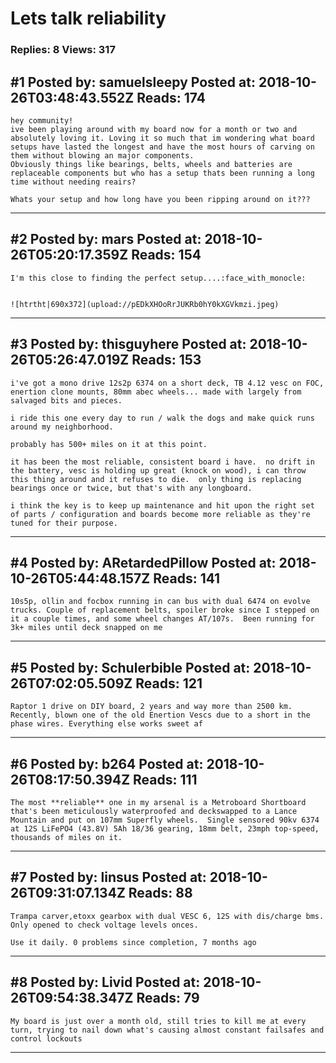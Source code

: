 # Lets talk reliability

### Replies: 8 Views: 317

## \#1 Posted by: samuelsleepy Posted at: 2018-10-26T03:48:43.552Z Reads: 174

```
hey community!
ive been playing around with my board now for a month or two and absolutely loving it. Loving it so much that im wondering what board setups have lasted the longest and have the most hours of carving on them without blowing an major components.
Obviously things like bearings, belts, wheels and batteries are replaceable components but who has a setup thats been running a long time without needing reairs?

Whats your setup and how long have you been ripping around on it???
```

---
## \#2 Posted by: mars Posted at: 2018-10-26T05:20:17.359Z Reads: 154

```
I'm this close to finding the perfect setup....:face_with_monocle:


![htrtht|690x372](upload://pEDkXHOoRrJUKRb0hY0kXGVkmzi.jpeg)
```

---
## \#3 Posted by: thisguyhere Posted at: 2018-10-26T05:26:47.019Z Reads: 153

```
i've got a mono drive 12s2p 6374 on a short deck, TB 4.12 vesc on FOC, enertion clone mounts, 80mm abec wheels... made with largely from salvaged bits and pieces.

i ride this one every day to run / walk the dogs and make quick runs around my neighborhood.

probably has 500+ miles on it at this point.

it has been the most reliable, consistent board i have.  no drift in the battery, vesc is holding up great (knock on wood), i can throw this thing around and it refuses to die.  only thing is replacing bearings once or twice, but that's with any longboard.

i think the key is to keep up maintenance and hit upon the right set of parts / configuration and boards become more reliable as they're tuned for their purpose.
```

---
## \#4 Posted by: ARetardedPillow Posted at: 2018-10-26T05:44:48.157Z Reads: 141

```
10s5p, ollin and focbox running in can bus with dual 6474 on evolve trucks. Couple of replacement belts, spoiler broke since I stepped on it a couple times, and some wheel changes AT/107s.  Been running for 3k+ miles until deck snapped on me
```

---
## \#5 Posted by: Schulerbible Posted at: 2018-10-26T07:02:05.509Z Reads: 121

```
Raptor 1 drive on DIY board, 2 years and way more than 2500 km. Recently, blown one of the old Enertion Vescs due to a short in the phase wires. Everything else works sweet af
```

---
## \#6 Posted by: b264 Posted at: 2018-10-26T08:17:50.394Z Reads: 111

```
The most **reliable** one in my arsenal is a Metroboard Shortboard that's been meticulously waterproofed and deckswapped to a Lance Mountain and put on 107mm Superfly wheels.  Single sensored 90kv 6374 at 12S LiFePO4 (43.8V) 5Ah 18/36 gearing, 18mm belt, 23mph top-speed, thousands of miles on it.
```

---
## \#7 Posted by: linsus Posted at: 2018-10-26T09:31:07.134Z Reads: 88

```
Trampa carver,etoxx gearbox with dual VESC 6, 12S with dis/charge bms. Only opened to check voltage levels onces. 

Use it daily. 0 problems since completion, 7 months ago
```

---
## \#8 Posted by: Livid Posted at: 2018-10-26T09:54:38.347Z Reads: 79

```
My board is just over a month old, still tries to kill me at every turn, trying to nail down what's causing almost constant failsafes and control lockouts
```

---
